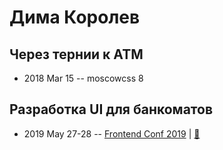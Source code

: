 # Дима Королев

## Через тернии к АТМ
- 2018 Mar 15 -- moscowcss 8    
## Разработка UI для банкоматов
- 2019 May 27-28 -- [Frontend Conf 2019](https://www.youtube.com/watch?v=F9klrfzXHXY)  | [:notebook:](https://dmitry-korolev.github.io/talks/atm-frontconf-2019/#/)  
